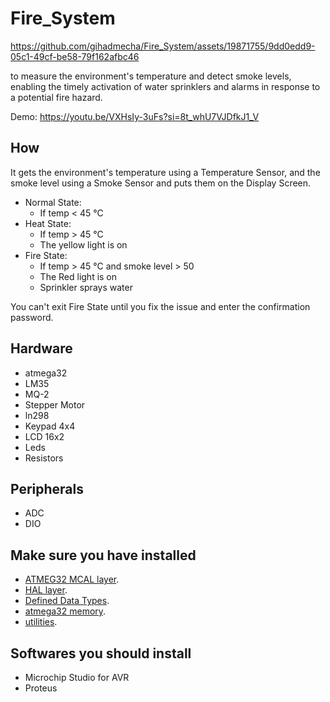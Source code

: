 # Fire_System

https://github.com/gihadmecha/Fire_System/assets/19871755/9dd0edd9-05c1-49cf-be58-79f162afbc46

to measure the environment's temperature and detect smoke levels, enabling the timely activation of water sprinklers and alarms in response to a potential fire hazard.

Demo: https://youtu.be/VXHsIy-3uFs?si=8t_whU7VJDfkJ1_V

## How
It gets the environment's temperature using a Temperature Sensor, and the smoke level using a Smoke Sensor and puts them on the Display Screen.
- Normal State:
  - If temp < 45 °C
- Heat State:
  - If temp > 45 °C
  - The yellow light is on
- Fire State:
  - If temp > 45 °C and smoke level > 50
  - The Red light is on
  - Sprinkler sprays water

    
You can't exit Fire State until you fix the issue and enter the confirmation password.

## Hardware
- atmega32
- LM35
- MQ-2
- Stepper Motor
- ln298
- Keypad 4x4
- LCD 16x2
- Leds
- Resistors

## Peripherals
- ADC
- DIO

## Make sure you have installed
- [ATMEG32 MCAL layer](https://github.com/gihadmecha/Embedded_Systems/tree/main/atmega32_ECU/atmega32_ECU/MCAL).
- [HAL layer](https://github.com/gihadmecha/Embedded_Systems/tree/main/atmega32_ECU/atmega32_ECU/HAL).
- [Defined Data Types](https://github.com/gihadmecha/Embedded_Systems/blob/main/atmega32_ECU/atmega32_ECU/StdTypes.h).
- [atmega32 memory](https://github.com/gihadmecha/Embedded_Systems/blob/main/atmega32_ECU/atmega32_ECU/MemMap.h).
- [utilities](https://github.com/gihadmecha/Embedded_Systems/blob/main/atmega32_ECU/atmega32_ECU/UTILS.h).

## Softwares you should install
- Microchip Studio for AVR
- Proteus
